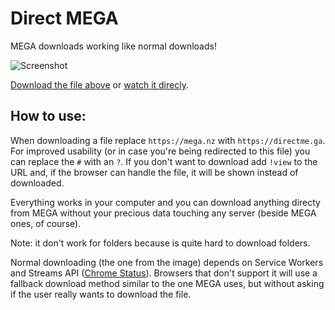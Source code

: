 # Direct MEGA
MEGA downloads working like normal downloads!

![Screenshot](https://i.imgur.com/750OurF.png)

[Download the file above](https://directme.ga/?!MAsFwa4b!d8o1uz6SffMAATSQmERLIYITkyc-eTbKQ6xqI3IQSms) or [watch it direcly](https://directme.ga/?!MAsFwa4b!d8o1uz6SffMAATSQmERLIYITkyc-eTbKQ6xqI3IQSms!view).

## How to use:

When downloading a file replace `https://mega.nz` with `https://directme.ga`. For
improved usability (or in case you're being redirected to this file) you can
replace the `#` with an `?`. If you don't want to download add `!view` to the URL
and, if the browser can handle the file, it will be shown instead of downloaded.

Everything works in your computer and you can download anything directy from MEGA
without your precious data touching any server (beside MEGA ones, of course).

Note: it don't work for folders because is quite hard to download folders.

Normal downloading (the one from the image) depends on Service Workers and Streams API ([Chrome Status](https://www.chromestatus.com/feature/4531143755956224)).
Browsers that don't support it will use a fallback download method similar to the one MEGA uses,
but without asking if the user really wants to download the file.

